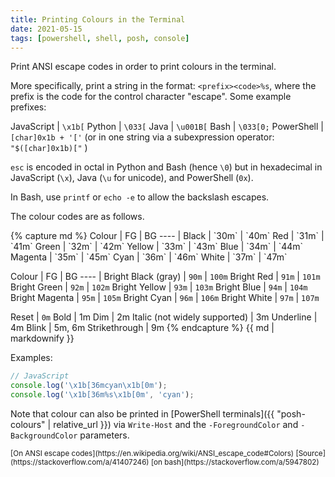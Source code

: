 ```yaml
---
title: Printing Colours in the Terminal
date: 2021-05-15
tags: [powershell, shell, posh, console]
---
```


Print ANSI escape codes in order to print colours in the terminal. 

More specifically, print a string in the format: `<prefix><code>%s`, where the prefix is the code for the control character "escape". Some example prefixes:

JavaScript | `\x1b[`
Python | `\033[`
Java | `\u001B[`
Bash | `\033[0;`
PowerShell | `[char]0x1b + '['` (or in one string via a subexpression operator: `"$([char]0x1b)["` )

`esc` is encoded in octal in Python and Bash (hence `\0`) but in hexadecimal in JavaScript (`\x`), Java (`\u` for unicode), and PowerShell (`0x`).

In Bash, use `printf` or `echo -e` to allow the backslash escapes.

The colour codes are as follows.

<div class="multi-table-wrapper">
{% capture md %}
Colour | FG | BG
---- | 
Black | `30m` | `40m`
Red | `31m` | `41m`
Green | `32m` | `42m`
Yellow | `33m` | `43m`
Blue | `34m` | `44m`
Magenta | `35m` | `45m`
Cyan | `36m` | `46m`
White | `37m` | `47m`

Colour | FG | BG
---- | 
Bright Black (gray) | `90m` | `100m`
Bright Red | `91m` | `101m`
Bright Green | `92m` | `102m`
Bright Yellow | `93m` | `103m`
Bright Blue | `94m` | `104m`
Bright Magenta | `95m` | `105m`
Bright Cyan | `96m` | `106m`
Bright White | `97m` | `107m`

Reset | `0m`
Bold | 1m
Dim | 2m
Italic (not widely supported) | 3m
Underline | 4m
Blink | 5m, 6m
Strikethrough | 9m
{% endcapture %}
{{ md | markdownify }}
</div>

Examples:
```javascript
// JavaScript
console.log('\x1b[36mcyan\x1b[0m');
console.log('\x1b[36m%s\x1b[0m', 'cyan');
```

Note that colour can also be printed in [PowerShell terminals]({{ "posh-colours" | relative_url }}) via `Write-Host` and the `-ForegroundColor` and `-BackgroundColor` parameters. 

<small>
[On ANSI escape codes](https://en.wikipedia.org/wiki/ANSI_escape_code#Colors)
[Source](https://stackoverflow.com/a/41407246)
[on bash](https://stackoverflow.com/a/5947802)
</small>

<style>
td {vertical-align: top;}
</style>
